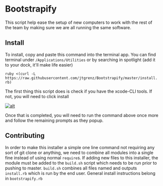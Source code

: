 # Bootstrapify

This script help ease the setup of new computers to work with the rest of the team by making sure we are all running the same software.

## Install
To install, copy and paste this command into the terminal app. You can find terminal under `/Applications/Utilities` or by searching in spotlight (add it to your dock, it'll make life easier)

`ruby <(curl -L https://raw.githubusercontent.com/jtgrenz/Bootstrapify/master/install.rb)`

The first thing this script does is check if you have the xcode-CLI tools. If not, you will need to click install

[![alt](https://screenshot.click/25-09-zh10p-04684.jpg)](https://screenshot.click/25-09-zh10p-04684.jpg)

Once that is completed, you will need to run the command above once more and follow the remaining prompts as they popup.

## Contributing
In order to make this installer a simple one line command not requiring any sort of git clone or anything, we need to combine all modules into a single fine instead of using normal `require`s. If adding new files to this installer, the module must be added to the `build.sh` script which needs to be run prior to pushing to master. `build.sh` combines all files named and outputs `install.rb` which is run by the end user. General install instructions belong in `bootstrapify.rb`
